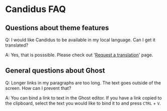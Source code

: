 # Candidus FAQ

## Questions about theme features

Q: I would like Candidus to be available in my local language. Can I get it translated?

A: Yes, that is posssible. Please check out '[Request a translation](translation.md)' page.

## General questions about Ghost

Q: Longer links in my paragraphs are too long. The text goes outside of the screen. How can I prevent that?

A: You can bind a link to text in the Ghost editor. If you have a link copied to the clipboard, select the text you would like to bind it to and press `CTRL` + `V`.